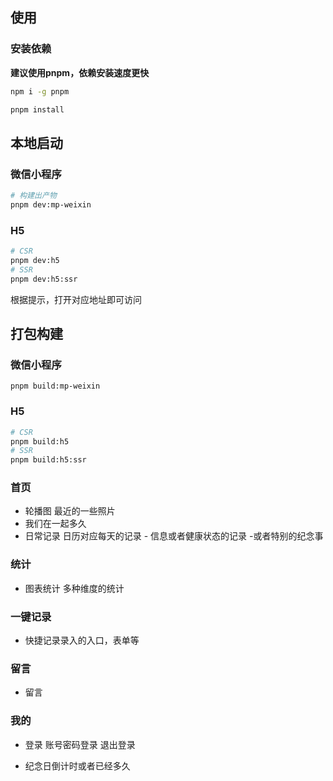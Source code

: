 

## 使用
### 安装依赖
**建议使用pnpm，依赖安装速度更快**
```sh
npm i -g pnpm
```

```sh
pnpm install
```

## 本地启动
### 微信小程序
```sh
# 构建出产物
pnpm dev:mp-weixin
```



### H5
```sh
# CSR
pnpm dev:h5
# SSR
pnpm dev:h5:ssr
```

根据提示，打开对应地址即可访问






## 打包构建
### 微信小程序
```
pnpm build:mp-weixin
```
### H5
```sh
# CSR
pnpm build:h5
# SSR
pnpm build:h5:ssr
```



### 首页

- 轮播图 最近的一些照片
- 我们在一起多久 
- 日常记录 日历对应每天的记录 - 信息或者健康状态的记录 -或者特别的纪念事

### 统计

- 图表统计 多种维度的统计

### 一键记录

- 快捷记录录入的入口，表单等

### 留言

- 留言 

### 我的

- 登录 账号密码登录 退出登录

- 纪念日倒计时或者已经多久


